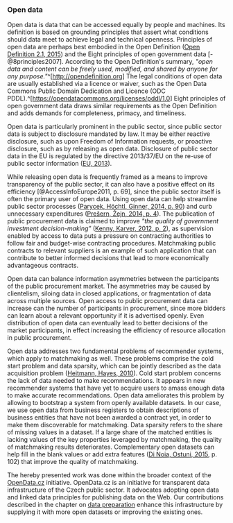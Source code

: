 ### Open data

Open data is data that can be accessed equally by people and machines.
Its definition is based on grounding principles that assert what conditions should data meet to achieve legal and technical openness.
Principles of open data are perhaps best embodied in the Open Definition ([Open Definition 2.1,               2015](#OpenDefinition2015)) and the Eight principles of open government data [-@8principles2007]. 
According to the Open Definition's summary, *"open data and content can be freely used, modified, and shared by anyone for any purpose."*^[<http://opendefinition.org>]
The legal conditions of open data are usually established via a licence or waiver, such as the Open Data Commons Public Domain Dedication and Licence (ODC PDDL).^[<https://opendatacommons.org/licenses/pddl/1.0>]
Eight principles of open government data draws similar requirements as the Open Definition and adds demands for completeness, primacy, and timeliness.

Open data is particularly prominent in the public sector, since public sector data is subject to disclosure mandated by law.
It may be either reactive disclosure, such as upon Freedom of Information requests, or proactive disclosure, such as by releasing as open data. 
Disclosure of public sector data in the EU is regulated by the directive 2013/37/EU on the re-use of public sector information ([EU, 2013](#EU2013)).

While releasing open data is frequently framed as a means to improve transparency of the public sector, it can also have a positive effect on its efficiency [@AccessInfoEurope2011, p. 69], since the public sector itself is often the primary user of open data.
Using open data can help streamline public sector processes ([Parycek, Höchtl, Ginner, 2014, p. 90](#Parycek2014)) and curb unnecessary expenditures ([Prešern, Žejn, 2014, p. 4](#Presern2014)).
The publication of public procurement data is claimed to improve *"the quality of government investment decision-making"* ([Kenny, Karver, 2012, p. 2](#Kenny2012)), as supervision enabled by access to data puts a pressure on contracting authorities to follow fair and budget-wise contracting procedures.
Matchmaking public contracts to relevant suppliers is an example of such application that can contribute to better informed decisions that lead to more economically advantageous contracts.

Open data can balance information asymmetries between the participants of the public procurement market.
The asymmetries may be caused by clientelism, siloing data in closed applications, or fragmentation of data across multiple sources.
Open access to public procurement data can increase can the number of participants in procurement, since more bidders can learn about a relevant opportunity if it is advertised openly. 
Even distribution of open data can eventually lead to better decisions of the market participants, in effect increasing the efficiency of resource allocation in public procurement.

Open data addresses two fundamental problems of recommender systems, which apply to matchmaking as well.
These problems comprise the cold start problem and data sparsity, which can be jointly described as the data acquisition problem ([Heitmann, Hayes, 2010](#Heitmann2010)).
Cold start problem concerns the lack of data needed to make recommendations.
It appears in new recommender systems that have yet to acquire users to amass enough data to make accurate recommendations.
Open data ameliorates this problem by allowing to bootstrap a system from openly available datasets.
In our case, we use open data from business registers to obtain descriptions of business entities that have not been awarded a contract yet, in order to make them discoverable for matchmaking.
Data sparsity refers to the share of missing values in a dataset. 
If a large share of the matched entities is lacking values of the key properties leveraged by matchmaking, the quality of matchmaking results deteriorates.
Complementary open datasets can help fill in the blank values or add extra features ([Di Noia, Ostuni, 2015](#DiNoia2015), p. 102) that improve the quality of matchmaking.

The hereby presented work was done within the broader context of the [OpenData.cz](http://opendata.cz) initiative.
OpenData.cz is an initiative for transparent data infrastructure of the Czech public sector.
It advocates adopting open data and linked data principles for publishing data on the Web.
Our contributions described in the chapter on [data preparation](#data-preparation) enhance this infrastructure by supplying it with more open datasets or improving the existing ones.

